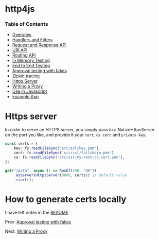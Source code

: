 # http4js

### Table of Contents

- [Overview](/http4js/#basics)
- [Handlers and Filters](/http4js/Handlers-and-filters/#handlers-and-filters)
- [Request and Response API](/http4js/Request-and-response-api/#request-and-response-api)
- [URI API](/http4js/Uri-api/#uri-api)
- [Routing API](/http4js/Routing-api/#routing-api)
- [In Memory Testing](/http4js/In-memory-testing/#in-memory-testing)
- [End to End Testing](/http4js/End-to-end-testing/#end-to-end-testing)
- [Approval testing with fakes](/http4js/Approval-testing-with-fakes/#approval-testing-with-fakes)
- [Zipkin tracing](/http4js/Zipkin-tracing/#zipkin-tracing)
- [Https Server](/http4js/Https-server/#https-server)
- [Writing a Proxy](/http4js/Proxy/#proxy)
- [Use in Javascript](/http4js/Use-in-javascript/#how-to-require-and-use-http4js-in-js)
- [Example App](https://github.com/TomShacham/http4js-eg)

# Https server

In order to serve an HTTPS server, you simply pass in a NativeHttpsServer
on the port you like, and provide it your `cert`, `ca cert` and `private key`.


```typescript
const certs = {
    key: fs.readFileSync('src/ssl/key.pem'),
    cert: fs.readFileSync('src/ssl/fullchain.pem'),
    ca: fs.readFileSync('src/ssl/my-root-ca.cert.pem'),
};

get("/path", async () => ResOf(200, "OK"))
    .asServer(HttpsServer(8000, certs)) // default value
    .start();
```

# How to generate certs locally

I have left notes in the [README](https://github.com/TomShacham/http4js/blob/master/README.md#running-https-server-tests)


Prev: [Approval testing with fakes](/http4js/Approval-testing-with-fakes/#approval-testing-with-fakes)

Next: [Writing a Proxy](/http4js/Proxy/#proxy)
